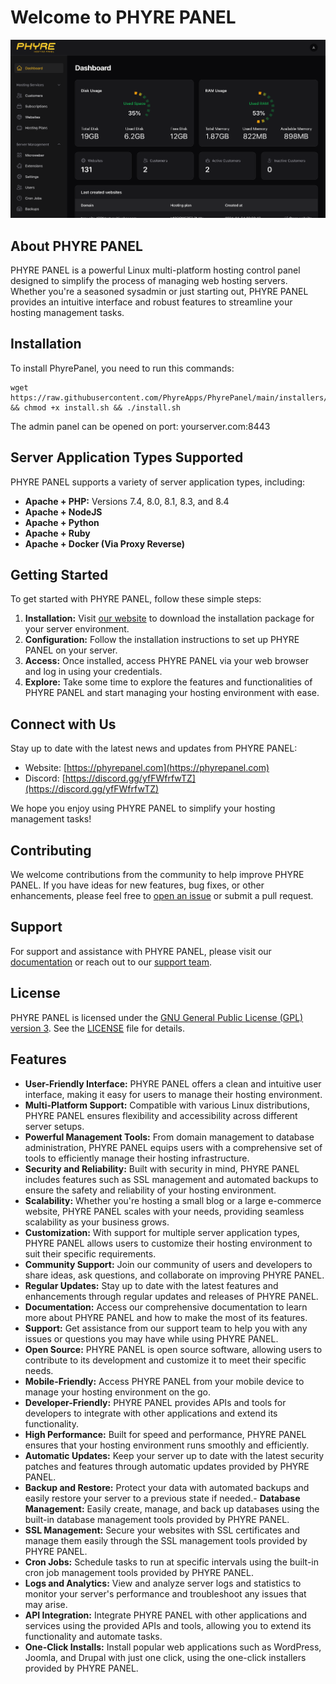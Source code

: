 # Welcome to PHYRE PANEL

![Phyre Panel - Dashboard](screenshots/dashboard.png)
## About PHYRE PANEL

PHYRE PANEL is a powerful Linux multi-platform hosting control panel designed to simplify the process of managing web hosting servers. Whether you're a seasoned sysadmin or just starting out, PHYRE PANEL provides an intuitive interface and robust features to streamline your hosting management tasks.

## Installation
To install PhyrePanel, you need to run this commands:
```
wget https://raw.githubusercontent.com/PhyreApps/PhyrePanel/main/installers/install.sh && chmod +x install.sh && ./install.sh
```
The admin panel can be opened on port: yourserver.com:8443

## Server Application Types Supported

PHYRE PANEL supports a variety of server application types, including:

- **Apache + PHP:** Versions 7.4, 8.0, 8.1, 8.3, and 8.4
- **Apache + NodeJS**
- **Apache + Python**
- **Apache + Ruby**
- **Apache + Docker (Via Proxy Reverse)**

## Getting Started

To get started with PHYRE PANEL, follow these simple steps:

1. **Installation:** Visit [our website](https://phyrepanel.com) to download the installation package for your server environment.
2. **Configuration:** Follow the installation instructions to set up PHYRE PANEL on your server.
3. **Access:** Once installed, access PHYRE PANEL via your web browser and log in using your credentials.
4. **Explore:** Take some time to explore the features and functionalities of PHYRE PANEL and start managing your hosting environment with ease.

## Connect with Us

Stay up to date with the latest news and updates from PHYRE PANEL:

- Website: [https://phyrepanel.com](https://phyrepanel.com)
- Discord: [https://discord.gg/yfFWfrfwTZ](https://discord.gg/yfFWfrfwTZ)

We hope you enjoy using PHYRE PANEL to simplify your hosting management tasks!


## Contributing

We welcome contributions from the community to help improve PHYRE PANEL. If you have ideas for new features, bug fixes, or other enhancements, please feel free to [open an issue](https://github.com/PhyreApps/PhyrePanel/issues) or submit a pull request.

## Support

For support and assistance with PHYRE PANEL, please visit our [documentation](https://phyrepanel.com/docs) or reach out to our [support team](mailto:support@phyrepanel.com).

## License

PHYRE PANEL is licensed under the [GNU General Public License (GPL) version 3](https://www.gnu.org/licenses/gpl-3.0.en.html). See the [LICENSE](LICENSE) file for details.

## Features

- **User-Friendly Interface:** PHYRE PANEL offers a clean and intuitive user interface, making it easy for users to manage their hosting environment.
- **Multi-Platform Support:** Compatible with various Linux distributions, PHYRE PANEL ensures flexibility and accessibility across different server setups.
- **Powerful Management Tools:** From domain management to database administration, PHYRE PANEL equips users with a comprehensive set of tools to efficiently manage their hosting infrastructure.
- **Security and Reliability:** Built with security in mind, PHYRE PANEL includes features such as SSL management and automated backups to ensure the safety and reliability of your hosting environment.
- **Scalability:** Whether you're hosting a small blog or a large e-commerce website, PHYRE PANEL scales with your needs, providing seamless scalability as your business grows.
- **Customization:** With support for multiple server application types, PHYRE PANEL allows users to customize their hosting environment to suit their specific requirements.
- **Community Support:** Join our community of users and developers to share ideas, ask questions, and collaborate on improving PHYRE PANEL.
- **Regular Updates:** Stay up to date with the latest features and enhancements through regular updates and releases of PHYRE PANEL.
- **Documentation:** Access our comprehensive documentation to learn more about PHYRE PANEL and how to make the most of its features.
- **Support:** Get assistance from our support team to help you with any issues or questions you may have while using PHYRE PANEL.
- **Open Source:** PHYRE PANEL is open source software, allowing users to contribute to its development and customize it to meet their specific needs.
- **Mobile-Friendly:** Access PHYRE PANEL from your mobile device to manage your hosting environment on the go.
- **Developer-Friendly:** PHYRE PANEL provides APIs and tools for developers to integrate with other applications and extend its functionality.
- **High Performance:** Built for speed and performance, PHYRE PANEL ensures that your hosting environment runs smoothly and efficiently.
- **Automatic Updates:** Keep your server up to date with the latest security patches and features through automatic updates provided by PHYRE PANEL.
- **Backup and Restore:** Protect your data with automated backups and easily restore your server to a previous state if needed.- **Database Management:** Easily create, manage, and back up databases using the built-in database management tools provided by PHYRE PANEL.
- **SSL Management:** Secure your websites with SSL certificates and manage them easily through the SSL management tools provided by PHYRE PANEL.
- **Cron Jobs:** Schedule tasks to run at specific intervals using the built-in cron job management tools provided by PHYRE PANEL.
- **Logs and Analytics:** View and analyze server logs and statistics to monitor your server's performance and troubleshoot any issues that may arise.
- **API Integration:** Integrate PHYRE PANEL with other applications and services using the provided APIs and tools, allowing you to extend its functionality and automate tasks.
- **One-Click Installs:** Install popular web applications such as WordPress, Joomla, and Drupal with just one click, using the one-click installers provided by PHYRE PANEL.
